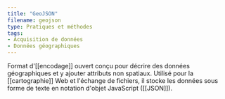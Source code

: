 ```yaml
---
title: "GeoJSON"
filename: geojson
type: Pratiques et méthodes
tags:
- Acquisition de données
- Données géographiques
---
```


Format d'[[encodage]] ouvert conçu pour décrire des données géographiques et y ajouter attributs non spatiaux. Utilisé pour la [[cartographie]] Web et l'échange de fichiers, il stocke les données sous forme de texte en notation d'objet JavaScript ([[JSON]]).

